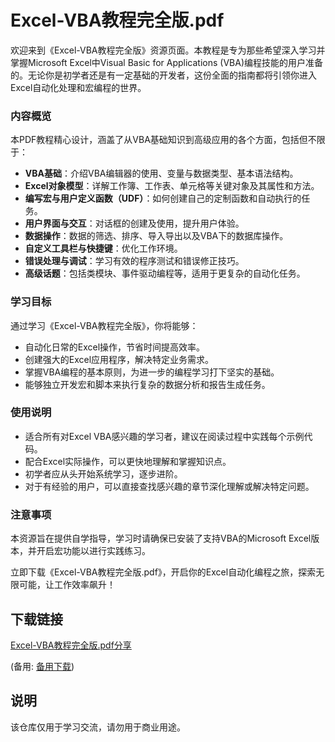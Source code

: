 # Excel-VBA教程完全版.pdf

欢迎来到《Excel-VBA教程完全版》资源页面。本教程是专为那些希望深入学习并掌握Microsoft Excel中Visual Basic for Applications (VBA)编程技能的用户准备的。无论你是初学者还是有一定基础的开发者，这份全面的指南都将引领你进入Excel自动化处理和宏编程的世界。

### 内容概览

本PDF教程精心设计，涵盖了从VBA基础知识到高级应用的各个方面，包括但不限于：

- **VBA基础**：介绍VBA编辑器的使用、变量与数据类型、基本语法结构。
- **Excel对象模型**：详解工作簿、工作表、单元格等关键对象及其属性和方法。
- **编写宏与用户定义函数（UDF）**：如何创建自己的定制函数和自动执行的任务。
- **用户界面与交互**：对话框的创建及使用，提升用户体验。
- **数据操作**：数据的筛选、排序、导入导出以及VBA下的数据库操作。
- **自定义工具栏与快捷键**：优化工作环境。
- **错误处理与调试**：学习有效的程序测试和错误修正技巧。
- **高级话题**：包括类模块、事件驱动编程等，适用于更复杂的自动化任务。

### 学习目标

通过学习《Excel-VBA教程完全版》，你将能够：
- 自动化日常的Excel操作，节省时间提高效率。
- 创建强大的Excel应用程序，解决特定业务需求。
- 掌握VBA编程的基本原则，为进一步的编程学习打下坚实的基础。
- 能够独立开发宏和脚本来执行复杂的数据分析和报告生成任务。

### 使用说明

- 适合所有对Excel VBA感兴趣的学习者，建议在阅读过程中实践每个示例代码。
- 配合Excel实际操作，可以更快地理解和掌握知识点。
- 初学者应从头开始系统学习，逐步进阶。
- 对于有经验的用户，可以直接查找感兴趣的章节深化理解或解决特定问题。

### 注意事项

本资源旨在提供自学指导，学习时请确保已安装了支持VBA的Microsoft Excel版本，并开启宏功能以进行实践练习。

立即下载《Excel-VBA教程完全版.pdf》，开启你的Excel自动化编程之旅，探索无限可能，让工作效率飙升！

## 下载链接
[Excel-VBA教程完全版.pdf分享](https://pan.quark.cn/s/3b367378d585) 

(备用: [备用下载](https://pan.baidu.com/s/1ecMz_pAySjfyUm0zZXqH0A?pwd=1234))

## 说明

该仓库仅用于学习交流，请勿用于商业用途。
